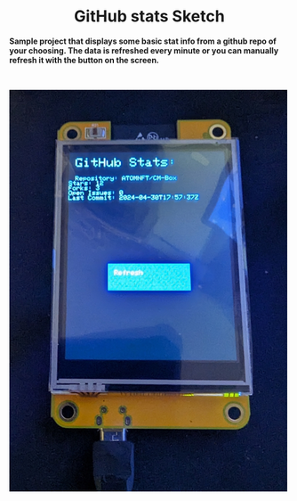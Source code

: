 <div align="center">
  
# GitHub stats Sketch

</div>

<b>Sample project that displays some basic stat info from a github repo of your choosing. The data is refreshed every minute or you can manually refresh it with the button on the screen.</b>

<br>

![githubstats](images/gitstats.jpg)